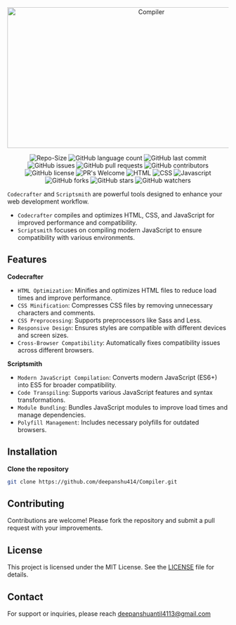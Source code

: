 <div align="center">
<div>
      <img src="https://socialify.git.ci/deepanshu414/Compiler/image?forks=1&issues=1&name=1&pattern=Floating%20Cogs&pulls=1&stargazers=1&theme=Auto" alt="Compiler" width="640" height="320" />
   </div>
   <div>
   
   ![Repo-Size](https://img.shields.io/github/repo-size/deepanshu414/Compiler)
   ![GitHub language count](https://img.shields.io/github/languages/count/deepanshu414/Compiler)
   ![GitHub last commit](https://img.shields.io/github/last-commit/deepanshu414/Compiler)
   ![GitHub issues](https://img.shields.io/github/issues/deepanshu414/Compiler)
   ![GitHub pull requests](https://img.shields.io/github/issues-pr/deepanshu414/Compiler)
   ![GitHub contributors](https://img.shields.io/github/contributors/deepanshu414/Compiler)
   ![GitHub license](https://img.shields.io/github/license/deepanshu414/Compiler)
   ![PR's Welcome](https://img.shields.io/badge/PRs-welcome-brightgreen.svg?style=flat-square%29%5D%28http%3A%2F%2Fmakeapullrequest.com%29)
  ![HTML](https://img.shields.io/badge/HTML-e34c26?style=flat&logo=html5&logoColor=white)
  ![CSS](https://img.shields.io/badge/CSS-563d7c?&style=flat&logo=css3&logoColor=white)
   ![Javascript](https://img.shields.io/badge/JavaScript-323330?style=flat&logo=javascript&logoColor=F7DF1E)
      ![GitHub forks](https://img.shields.io/github/forks/deepanshu414/Compiler)
   ![GitHub stars](https://img.shields.io/github/stars/deepanshu414/Compiler)
   ![GitHub watchers](https://img.shields.io/github/watchers/deepanshu414/Compiler)
   </div>
</div>

`Codecrafter` and `Scriptsmith` are powerful tools designed to enhance your web development workflow.
- `Codecrafter` compiles and optimizes HTML, CSS, and JavaScript for improved performance and compatibility.
- `Scriptsmith` focuses on compiling modern JavaScript to ensure compatibility with various environments.

<h2 >Features</h2>

**Codecrafter**

- `HTML Optimization`: Minifies and optimizes HTML files to reduce load times and improve performance.
- `CSS Minification`: Compresses CSS files by removing unnecessary characters and comments.
- `CSS Preprocessing`: Supports preprocessors like Sass and Less.
- `Responsive Design`: Ensures styles are compatible with different devices and screen sizes.
- `Cross-Browser Compatibility`: Automatically fixes compatibility issues across different browsers.

**Scriptsmith**

- `Modern JavaScript Compilation`: Converts modern JavaScript (ES6+) into ES5 for broader compatibility.
- `Code Transpiling`: Supports various JavaScript features and syntax transformations.
- `Module Bundling`: Bundles JavaScript modules to improve load times and manage dependencies.
- `Polyfill Management`: Includes necessary polyfills for outdated browsers.

<h2>Installation</h2>

**Clone the repository**

```sh
git clone https://github.com/deepanshu414/Compiler.git
```

<h2>Contributing</h2>

Contributions are welcome! Please fork the repository and submit a pull request with your improvements.

<h2>License</h2>

This project is licensed under the MIT License. See the [LICENSE](https://github.com/deepanshu414/Compiler/blob/main/LICENSE) file for details.

<h2>Contact</h2>

For support or inquiries, please reach deepanshuantil4113@gmail.com

